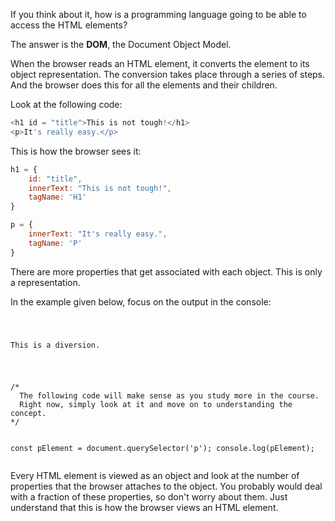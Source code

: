 If you think about it,
how is a programming language
going to be able to access the
HTML elements?

The answer is the **DOM**,
the Document Object Model.

When the browser reads
an HTML element,
it converts the element
to its object representation.
The conversion takes place
through a series of steps.
And the browser does this
for all the elements
and
their children.

Look at the following code:

```javascript
<h1 id = "title">This is not tough!</h1>
<p>It's really easy.</p>
```

This is how the browser sees it:

```javascript
h1 = {
    id: "title",
    innerText: "This is not tough!",
    tagName: 'H1'
}

p = {
    innerText: "It's really easy.",
    tagName: 'P'
}
```

There are more properties
that get associated
with each object.
This is only
a representation.

In the example given below,
focus on the output
in the console:

<codeblock language="javascript" type="lesson">
<code>
<panel language="html">
<p>This is a diversion.</p>
</panel>
<panel language="javascript">
/*
  The following code will make sense as you study more in the course.
  Right now, simply look at it and move on to understanding the concept.
*/

const pElement = document.querySelector('p');
console.log(pElement);
</panel>
</code>
</codeblock>

Every HTML element
is viewed as an object
and
look at the number of properties
that the browser attaches to the object.
You probably would deal with
a fraction of these properties,
so don't worry about them.
Just understand that
this is how the browser views
an HTML element.